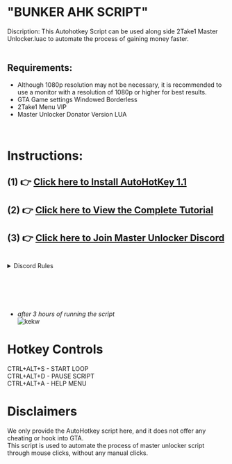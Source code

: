 # "BUNKER AHK SCRIPT"
Discription: This Autohotkey Script can be used along side 2Take1 Master Unlocker.luac to automate the process of gaining money faster.
<br>
<br>
## Requirements:
* Although 1080p resolution may not be necessary, it is recommended to use a monitor with a resolution of 1080p or higher for best results.
* GTA Game settings Windowed Borderless
* 2Take1 Menu VIP
* Master Unlocker Donator Version LUA
<br>

# Instructions: 
## (1) 👉 [Click here to Install AutoHotKey 1.1](https://www.autohotkey.com/download/ahk-install.exe)<br>

## (2) 👉 [Click here to View the Complete Tutorial](https://youtu.be/xzZEkoBb1v0)<br>

## (3) 👉 [Click here to Join Master Unlocker Discord](https://discord.gg/N4eAsq5aAG)
<br>

<details>
  <summary>Discord Rules</summary>
 
## Rules! Before Joining Master Unlocker Follow All Rules</b>
* (1) Be polite, respect is good and free, use and abuse it.
* (2) The discord server is available for anyone, regardless of ethnicity, sexuality, etc.
* (3) We forbid any user to advertise donor version on 2Take1 server, they will be punished according to 2Take1 server rules.
* (4) Sharing donor script with people who have not donated will have their access permanently revoked.
* (5) It is forbidden to share donor version on 2Take1 Server
* (6) It is forbidden to offend any person or administrator at discord.
* (7) Harassment is strictly prohibited.
* (8) It is forbidden to make racist posts, homophobic and with any +18 content.
* (9) Avoid spam! Repeated posts disrupt the chat, please use common sense.
* (10) Please, do not shout. Avoid excessive use of CAPS LOCK.
* (11) Is extremely prohibited any sharing of pornography.
* (12) It is forbidden to disclose another Discord or Server.
* (13) DMing a mod or admin with abuse is unacceptable. Just because you aren't in the Discord server, doesn't mean you can start abusing a mod/admin in DM. If you
<br>don't get along with someone, ignore, block, or whatever. However, I would advise against blocking an admin as we are the only ones who can properly help you in certain situations. If you have a complaint, DM an Admin. 
* (14) You must be a member of the 2Take1 Discord server to be allowed to join & stay in this server. If you can't join because you have been banned from the 2Take1 Discord, DM a mod or admin (and show proof that you joined 2take1 Guilded for e.g.). If you cannot join the 2Take1 Discord/Guilded server because you are ineligible/don't even have the 2Take1 Menu, then you shouldn't be in this Discord server & will be removed.
* (15) Discussions about DoS/DDoS/PDoS or similar attacks that involve a federal offence/violate Discords ToS, as well as publishing personal information, will result in a ban
* (16) You are fine to discuss other menus
</details>

<br><br><br>

## 
* <i>after 3 hours of running the script</i><br>
![kekw](https://i.imgur.com/xG8yYiP.png)<br>
#
# Hotkey Controls
CTRL+ALT+S - START LOOP<br>
CTRL+ALT+D - PAUSE SCRIPT<br>
CTRL+ALT+A - HELP MENU<br>
##

# Disclaimers
We only provide the AutoHotkey script here, and it does not offer any cheating or hook into GTA. 
<br>This script is used to automate the process of master unlocker script through mouse clicks, without any manual clicks.








